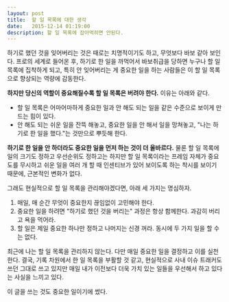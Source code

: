 ```yaml
---
layout: post
title:  할 일 목록에 대한 생각
date:   2015-12-14 01:19:00
description: 할 일 목록에 잡아먹히면 안된다.
---
```


하기로 했던 것을 잊어버리는 것은 때로는 치명적이기도 하고, 무엇보다 바보 같아 보인다. 프로의 세계로
들어온 후, 하기로 한 일을 까먹어서 바보취급을 당하면 누구나 할 일 목록에 집착하게 되고,
특히 안 잊어버리는 게 중요한 일을 하는 사람들은 이 할 일 목록으로 향상되는 역량에 감동한다.

**하지만 당신의 역할이 중요해질수록 할 일 목록은 버려야 한다.** 이유는 아래와 같다.

- 할 일 목록은 어마어마하게 중요한 일과 안 해도 되는 일을 같은 수준으로 보이게 만드는 힘이 있다.
- 안 해도 되는 쉬운 일을 잔뜩 해놓고, 중요한 일을 안 해서 일을 망쳐놓고, "나는 하기로 한 일을 했다."는 것만으로 뿌듯해 한다.

**하기로 한 일을 안 하더라도 중요한 일을 먼저 하는 것이 더 올바르다.** 물론 할 일 목록에 일의 크기도
정하고 우선순위도 정하고는 하지만 할 일 목록이라는 프레임 자체가 중요도를 무시하고 쉬운 일을 여러 개 할
때 인센티브가 있어 보이도록 하는 착시를 보이기 때문에, 근본적인 변화가 없다.

그래도 현실적으로 할 일 목록을 관리해야겠다면, 아래 세 가지는 명심하자.

1. 매일, 매 순간 무엇이 중요한지 끊임없이 고민해야 한다.
2. 중요한 일을 하려면 "하기로 했던 것을 버리는" 과정은 항상 함께한다. 과감히 버리고 욕을 먹어라.
3. 할 일은 제일 중요한 하나만 정하고 나머지는 신경 꺼라. 동시에 두 가지 일을 할 수는 없다.

최근에 나는 할 일 목록을 관리하지 않는다. 다만 매일 중요한 일을 결정하고 이를 실천한다. 결국, 기록 차원에서
한 일 목록을 부활할 것 같고, 현실적으로 사내 이슈 트래커도 쓰던 그대로 쓰고 있지만 매일 내가 이전보다
더욱 가치 있는 일들을 우선해서 하고 있다는 사실을 느끼고 있다.

이 글을 쓰는 것도 중요한 일이기에 썼다.
